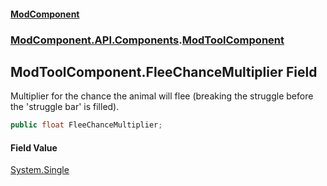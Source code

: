 #### [ModComponent](index.md 'index')
### [ModComponent.API.Components](index.md#ModComponent.API.Components 'ModComponent.API.Components').[ModToolComponent](ModToolComponent.md 'ModComponent.API.Components.ModToolComponent')

## ModToolComponent.FleeChanceMultiplier Field

Multiplier for the chance the animal will flee (breaking the struggle before the 'struggle bar' is filled).

```csharp
public float FleeChanceMultiplier;
```

#### Field Value
[System.Single](https://docs.microsoft.com/en-us/dotnet/api/System.Single 'System.Single')